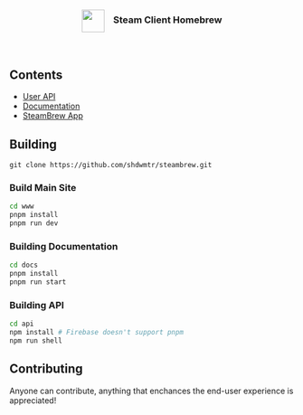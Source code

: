 <div align="center">
<!-- <img src="https://i.imgur.com/9qYPFSA.png" alt="Alt text" width="40">
  ## Millennium for Steam® -->

<h3><img align="center" height="40" src="https://i.imgur.com/9qYPFSA.png"> &nbsp; &nbsp;Steam Client Homebrew</h3>
<br>

</div>

## Contents

* [User API](./api/)
* [Documentation](./docs/)
* [SteamBrew App](./www/)

## Building

```
git clone https://github.com/shdwmtr/steambrew.git
```

### Build Main Site

```bash
cd www
pnpm install 
pnpm run dev
```

### Building Documentation

```bash
cd docs
pnpm install
pnpm run start
```

### Building API

```bash
cd api
npm install # Firebase doesn't support pnpm
npm run shell
```

## Contributing

Anyone can contribute, anything that enchances the end-user experience is appreciated!